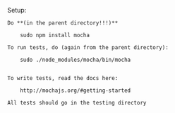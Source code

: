 Setup:

	Do **(in the parent directory!!!)**

		sudo npm install mocha

	To run tests, do (again from the parent directory):

		sudo ./node_modules/mocha/bin/mocha


	To write tests, read the docs here:

		http://mochajs.org/#getting-started

	All tests should go in the testing directory


